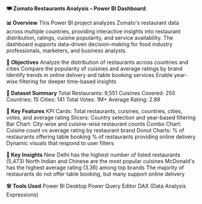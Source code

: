 **🍽️ Zomato Restaurants Analysis – Power BI Dashboard**: 


**📊 Overview**
This Power BI project analyzes Zomato's restaurant data across multiple countries, providing interactive insights into restaurant distribution, ratings, cuisine popularity, and service availability. The dashboard supports data-driven decision-making for food industry professionals, marketers, and business analysts.

**🎯 Objectives**
Analyze the distribution of restaurants across countries and cities
Compare the popularity of cuisines and average ratings by brand
Identify trends in online delivery and table booking services
Enable year-wise filtering for deeper time-based insights

**📁 Dataset Summary**
Total Restaurants: 9,551
Cuisines Covered: 250
Countries: 15
Cities: 141
Total Votes: 1M+
Average Rating: 2.89

**🔧 Key Features**
KPI Cards: Total restaurants, cuisines, countries, cities, votes, and average rating
Slicers: Country selection and year-based filtering
Bar Chart: City-wise and cuisine-wise restaurant counts
Combo Chart: Cuisine count vs average rating by restaurant brand
Donut Charts:
% of restaurants offering table booking
% of restaurants providing online delivery
Dynamic visuals that respond to user filters

**🧠 Key Insights**
New Delhi has the highest number of listed restaurants (5,473)
North Indian and Chinese are the most popular cuisines
McDonald's has the highest average rating (3.36) among top brands
The majority of restaurants do not offer table booking, but many support online delivery

**🛠 Tools Used**
Power BI Desktop
Power Query Editor
DAX (Data Analysis Expressions)
